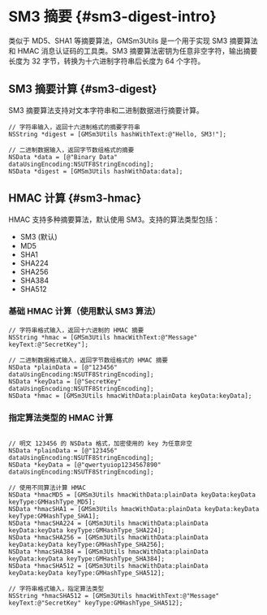 # SM3 摘要 {#sm3-digest-intro}

类似于 MD5、SHA1 等摘要算法，GMSm3Utils 是一个用于实现 SM3 摘要算法和 HMAC 消息认证码的工具类。SM3 摘要算法密钥为任意非空字符，输出摘要长度为 32 字节，转换为十六进制字符串后长度为 64 个字符。

## SM3 摘要计算 {#sm3-digest}

SM3 摘要算法支持对文本字符串和二进制数据进行摘要计算。

```objc
// 字符串输入，返回十六进制格式的摘要字符串
NSString *digest = [GMSm3Utils hashWithText:@"Hello, SM3!"];

// 二进制数据输入，返回字节数组格式的摘要
NSData *data = [@"Binary Data" dataUsingEncoding:NSUTF8StringEncoding];
NSData *digest = [GMSm3Utils hashWithData:data];
```

## HMAC 计算 {#sm3-hmac}

HMAC 支持多种摘要算法，默认使用 SM3。支持的算法类型包括：

- SM3 (默认)
- MD5
- SHA1
- SHA224
- SHA256
- SHA384
- SHA512

### 基础 HMAC 计算（使用默认 SM3 算法）

```objc
// 字符串格式输入，返回十六进制的 HMAC 摘要
NSString *hmac = [GMSm3Utils hmacWithText:@"Message" keyText:@"SecretKey"];

// 二进制数据格式输入，返回字节数组格式的 HMAC 摘要
NSData *plainData = [@"123456" dataUsingEncoding:NSUTF8StringEncoding];
NSData *keyData = [@"SecretKey" dataUsingEncoding:NSUTF8StringEncoding];
NSData *hmac = [GMSm3Utils hmacWithData:plainData keyData:keyData];
```

### 指定算法类型的 HMAC 计算

```objc

// 明文 123456 的 NSData 格式，加密使用的 key 为任意非空
NSData *plainData = [@"123456" dataUsingEncoding:NSUTF8StringEncoding];
NSData *keyData = [@"qwertyuiop1234567890" dataUsingEncoding:NSUTF8StringEncoding];

// 使用不同算法计算 HMAC
NSData *hmacMD5 = [GMSm3Utils hmacWithData:plainData keyData:keyData keyType:GMHashType_MD5];
NSData *hmacSHA1 = [GMSm3Utils hmacWithData:plainData keyData:keyData keyType:GMHashType_SHA1];
NSData *hmacSHA224 = [GMSm3Utils hmacWithData:plainData keyData:keyData keyType:GMHashType_SHA224];
NSData *hmacSHA256 = [GMSm3Utils hmacWithData:plainData keyData:keyData keyType:GMHashType_SHA256];
NSData *hmacSHA384 = [GMSm3Utils hmacWithData:plainData keyData:keyData keyType:GMHashType_SHA384];
NSData *hmacSHA512 = [GMSm3Utils hmacWithData:plainData keyData:keyData keyType:GMHashType_SHA512];

// 字符串格式输入，指定算法类型
NSString *hmacSHA512 = [GMSm3Utils hmacWithText:@"Message" keyText:@"SecretKey" keyType:GMHashType_SHA512];
```
